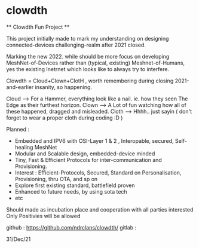 # clowdth
** Clowdth Fun Project **

This project initially made to mark my understanding on designing connected-devices challenging-realm after 2021 closed.


Marking the new 2022. while should be more focus on developing MeshNet-of-Devices rather than (typical, existing) Meshnet-of-Humans, yes the existing Inetrnet which looks like to always try to interfere.


Clowdth = Cloud\+Clown\+ClotH , worth remembering during closing 2021-and-earlier insanity, so happening.


Cloud --\> For a Hammer, everything look like a nail. ie. how they seen The Edge as their furthest horizon.
Clown --\> A Lot of fun watching how all of these happened, dragged and misleaded.
Cloth --\> Hhhh.. just sayin ( don't forget to wear a proper cloth during coding :D )


Planned :
- Embedded and IPV6 with OSI-Layer 1 & 2 , Interopable, secured, Self-healing MeshNet
- Modular and Scalable design, embedded-device minded
- Tiny, Fast & Efficient Protocols for inter-communication and Provisioning.
- Interest : Efficient-Protocols, Secured, Standard on Personalisation, Provisioning, thru OTA, and sp on
- Explore first existing standard, battlefield proven
- Enhanced to future needs, by using sota tech 
- etc


Should made as incubation place and cooperation with all parties interested
Only Positivies will be allowed

github : https://github.com/ndrclans/clowdth/
gitlab : 

31/Dec/21
